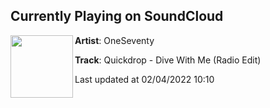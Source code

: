 ## Currently Playing on SoundCloud

[<img align="left" width="100" src="https://i1.sndcdn.com/artworks-14NGrDTWBZO69lQy-8t340w-t500x500.jpg">](https://soundcloud.com/oneseventy/quickdrop-dive-with-me?in=quickdropmusic/sets/dive-with-me)

**Artist**: OneSeventy 

**Track**: Quickdrop - Dive With Me (Radio Edit)

Last updated at 02/04/2022 10:10
